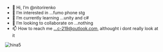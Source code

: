 - 👋 Hi, I’m @nitorirenko
- 👀 I’m interested in ...fumo phone stg
- 🌱 I’m currently learning ...unity and c#
- 💞️ I’m looking to collaborate on ...nothing
- 📫 How to reach me ...c-219@outlook.com, althought i dont really look at it 

<!---
nitorirenko/nitorirenko is a ✨ special ✨ repository because its `README.md` (this file) appears on your GitHub profile.
You can click the Preview link to take a look at your changes.
--->
![hina5](https://user-images.githubusercontent.com/105961979/169636808-7c793e60-b120-4129-8026-649c6c15e5c8.JPEG)
